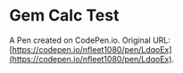 # Gem Calc Test

A Pen created on CodePen.io. Original URL: [https://codepen.io/nfleet1080/pen/LdqoEx](https://codepen.io/nfleet1080/pen/LdqoEx).


